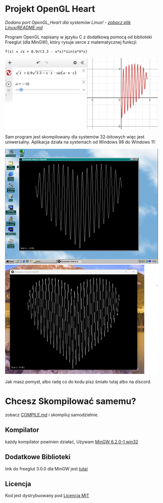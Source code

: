 # Projekt OpenGL Heart

*Dodano port OpenGL_Heart dla systemów Linux! - <a href="https://github.com/ApplehatDot/OpenGLHeart/tree/main/Linux#readme">zobacz plik Linux/README.md</a>*

Program OpenGL napisany w języku C z dodatkową pomocą od biblioteki Freeglut (dla MinGW), który rysuje serce z matematycznej funkcji:
```
f(x) = √x + 0.9√(3.3 - x*x)*sin(a*π*x)
```
<div align="center">
  <img src="images\func.png">
</div>

Sam program jest skompilowany dla systemów 32-bitowych więc jest uniwersalny.
Aplikacja działa na systemach od Windows 98 do Windows 11:
<div align="center">
  <img src="images\win98.png">
  <img src="images\win11.png">
</div>

Jak masz pomysł, albo radę co do kodu pisz śmiało tutaj albo na discord.

# Chcesz Skompilować samemu?
zobacz <a href="https://github.com/ApplehatDot/OpenGLHeart/blob/main/docs/COMPILE.md">COMPILE.md</a> i skompiluj samodzielnie.

## Kompilator
każdy kompilator powinien działać, Używam <a href="https://sourceforge.net/projects/mingw/files/Installer/mingw-get-setup.exe/download">MinGW 6.2.0-1 win32</a>

## Dodatkowe Biblioteki
link do freeglut 3.0.0 dla MinGW jest <a href="https://www.transmissionzero.co.uk/software/freeglut-devel/">tutaj</a>

## Licencja
Kod jest dystrybuowany pod <a href="https://github.com/ApplehatDot/OpenGLHeart/blob/OpenGL/LICENSE.txt">Licencją MIT</a>



